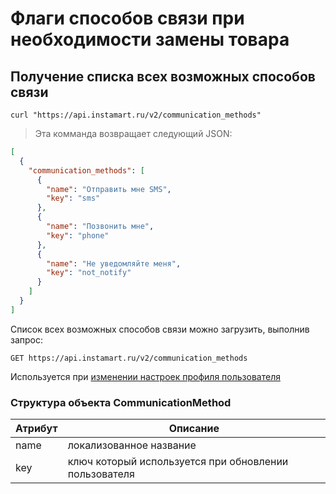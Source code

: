 # Флаги способов связи при необходимости замены товара

## Получение списка всех возможных способов связи

```shell
curl "https://api.instamart.ru/v2/communication_methods"
```
> Эта комманда возвращает следующий JSON:

```json
[
  {
    "communication_methods": [
      {
        "name": "Отправить мне SMS",
        "key": "sms"
      },
      {
        "name": "Позвонить мне",
        "key": "phone"
      },
      {
        "name": "Не уведомляйте меня",
        "key": "not_notify"
      }
    ]
  }
]
```

Список всех возможных способов связи можно загрузить, выполнив запрос:

`GET https://api.instamart.ru/v2/communication_methods`

Используется при [изменении настроек профиля пользователя](#izmienieniie-dannykh-polzovatielia)

### Структура объекта СommunicationMethod

Атрибут | Описание
--------- | -----------
name | локализованное название
key | ключ который используется при обновлении пользователя
